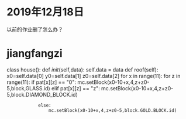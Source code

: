#  2019年12月18日
 以前的作业删了怎么办？
 
# jiangfangzi
class house():
    def _init_(self,data):
        self.data = data
    def roof(self):
        x0=self.data[0]
        y0=self.data[1]
        z0=self.data[2]
        for x in range(11):
            for z in range(11):
                if pat[x][z] == "0":
                    mc.setBlock(x0-10+x,4,z+z0-5,block,GLASS.id)
                elif pat[x][z] == "z":
                    mc.setBlock(x0-10+x,4,z+z0-5,block.DIAMOND_BLOCK.id)

                else:
                    mc.setBlock(x0-10+x,4,z+z0-5,block.GOLD.BLOCK.id)

